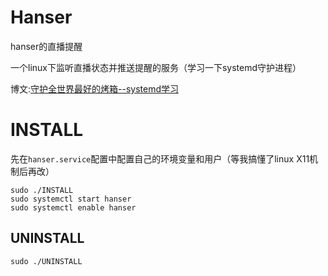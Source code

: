 # Hanser
hanser的直播提醒

一个linux下监听直播状态并推送提醒的服务（学习一下systemd守护进程）

博文:[守护全世界最好的烤箱--systemd学习](https://xuranus.github.io/2019/06/26/%E5%AE%88%E6%8A%A4%E5%85%A8%E4%B8%96%E7%95%8C%E6%9C%80%E5%A5%BD%E7%9A%84%E7%83%A4%E7%AE%B1-systemd%E5%AD%A6%E4%B9%A0/)

# INSTALL
先在`hanser.service`配置中配置自己的环境变量和用户（等我搞懂了linux X11机制后再改）
```
sudo ./INSTALL
sudo systemctl start hanser
sudo systemctl enable hanser
```

## UNINSTALL
```
sudo ./UNINSTALL
```
